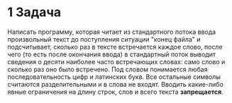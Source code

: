 # 1 Задача

Написать программу, которая читает из стандартного потока ввода произвольный текст до поступления ситуации "конец файла" и подсчитывает, сколько раз в тексте встречается каждое слово, после чего (то есть после окончания ввода) в стандартный поток выводит сведения о десяти наиболее часто встречающих словах: само слово и сколько раз оно было встречено. Под словом понимается любая последовательность цифр и латинских букв. Все остальные символы считаются разделительными и в слова не входят. Вводить какие-либо явные ограничения на длину строк, слов и всего текста **запрещается**.
